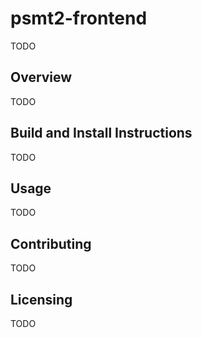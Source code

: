 # psmt2-frontend

TODO


## Overview

TODO


## Build and Install Instructions

TODO


## Usage

TODO


## Contributing

TODO

## Licensing

TODO